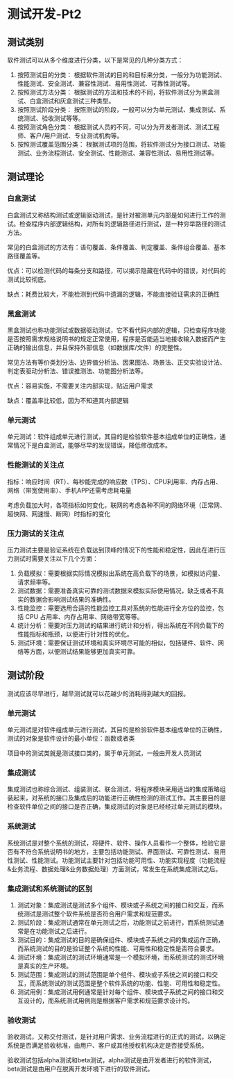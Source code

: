 # 测试开发-Pt2

## 测试类别

软件测试可以从多个维度进行分类，以下是常见的几种分类方式：

1. 按照测试目的分类：
   根据软件测试的目的和目标来分类，一般分为功能测试、性能测试、安全测试、兼容性测试、易用性测试、可靠性测试等。
2. 按照测试方法分类：
   根据测试的方法和技术的不同，将软件测试分为黑盒测试、白盒测试和灰盒测试三种类型。
3. 按照测试阶段分类：
   按照测试的阶段，一般可以分为单元测试、集成测试、系统测试、验收测试等等。
4. 按照测试角色分类：
   根据测试人员的不同，可以分为开发者测试、测试工程师、客户/用户测试、专业测试机构等。
5. 按照测试覆盖范围分类：
   根据测试项的范围，将软件测试分为接口测试、功能测试、业务流程测试、安全测试、性能测试、兼容性测试、易用性测试等。

## 测试理论

### 白盒测试

白盒测试又称结构测试或逻辑驱动测试，是针对被测单元内部是如何进行工作的测试。检查程序内部逻辑结构，对所有的逻辑路径进行测试，是一种穷举路径的测试方法。

常见的白盒测试的方法有：语句覆盖、条件覆盖、判定覆盖、条件组合覆盖、基本路径覆盖等。

优点：可以检测代码的每条分支和路径，可以揭示隐藏在代码中的错误，对代码的测试比较彻底。

缺点：耗费比较大，不能检测到代码中遗漏的逻辑，不能直接验证需求的正确性

### 黑盒测试

黑盒测试也称功能测试或数据驱动测试，它不看代码内部的逻辑，只检查程序功能是否按照需求规格说明书的规定正常使用，程序是否能适当地接收输入数据而产生正确的输出信息，并且保持外部信息（如数据库/文件）的完整性。

常见方法有等价类划分法、边界值分析法、因果图法、场景法、正交实验设计法、判定表驱动分析法、错误推测法、功能图分析法等。

优点：容易实施，不需要关注内部实现，贴近用户需求

缺点：覆盖率比较低，因为不知道其内部逻辑

### 单元测试

单元测试：软件组成单元进行测试，其目的是检验软件基本组成单位的正确性，通常情况下是白盒测试，能够尽早的发现错误，降低修改成本。

### 性能测试的关注点

指标：响应时间（RT）、每秒能完成的响应数（TPS）、CPU利用率、内存占用、网络（带宽使用率）、手机APP还需考虑耗电量

考虑负载加大时，各项指标如何变化，联网的考虑各种不同的网络环境（正常网、超快网、网速慢、断网）时指标的变化

### 压力测试的关注点

压力测试主要是验证系统在负载达到顶峰的情况下的性能和稳定性，因此在进行压力测试时需要关注以下几个方面：

1. 负载模拟：需要根据实际情况模拟出系统在高负载下的场景，如模拟访问量、请求频率等。
2. 测试数据：需要准备真实可靠的测试数据来模拟实际使用情况，缺乏或者不真实的数据会影响测试结果的准确性。
3. 性能监控：需要选用合适的性能监控工具对系统的性能进行全方位的监控，包括 CPU 占用率、内存占用率、网络带宽等等。
4. 统计分析：需要对压力测试的结果进行统计和分析，得出系统在不同负载下的性能指标和瓶颈，以便进行针对性的优化。
5. 测试环境：需要保证测试环境和真实环境尽可能的相似，包括硬件、软件、网络等方面，以便测试结果能够更加真实可靠。

## 测试阶段

测试应该尽早进行，越早测试就可以花越少的消耗得到越大的回报。

### 单元测试

单元测试是对软件组成单元进行测试，其目的是检验软件基本组成单位的正确性，测试的对象是软件设计的最小单位：函数或者类

项目中的测试类就是测试接口类的，属于单元测试，一般由开发人员测试

### 集成测试

集成测试也称综合测试、组装测试、联合测试，将程序模块采用适当的集成策略组装起来，对系统的接口及集成后的功能进行正确性检测的测试工作。其主要目的是检查软件单位之间的接口是否正确，集成测试的对象是已经经过单元测试的模块。

### 系统测试

系统测试是对整个系统的测试，将硬件、软件、操作人员看作一个整体，检验它是否有不符合系统说明书的地方，主要包括功能测试、界面测试、可靠性测试、易用性测试、性能测试。功能测试主要针对包括功能可用性、功能实现程度（功能流程&业务流程、数据处理&业务数据处理）方面测试，常发生在系统集成测试之后。

### 集成测试和系统测试的区别

1. 测试对象：集成测试是测试多个组件、模块或子系统之间的接口和交互，而系统测试是测试整个软件系统是否符合用户需求和规范要求。
2. 测试阶段：集成测试通常在单元测试之后，功能测试之前进行，而系统测试通常是在功能测试之后进行。
3. 测试目的：集成测试的目的是确保组件、模块或子系统之间的集成运作正确，而系统测试的目的是验证整个系统的性能、可用性和稳定性是否符合要求。
4. 测试环境：集成测试的测试环境通常是一个模拟环境，而系统测试的测试环境是真实的生产环境。
5. 测试范围：集成测试的测试范围是单个组件、模块或子系统之间的接口和交互，而系统测试的测试范围是整个软件系统的功能、性能、可用性和稳定性。
6. 测试用例：集成测试用例通常是针对每个组件、模块或子系统之间的接口和交互设计的，而系统测试用例则是根据客户需求和规范要求设计的。

### 验收测试

验收测试，又称交付测试，是针对用户需求、业务流程进行的正式的测试，以确定系统是否满足验收标准，由用户、客户或其他授权机构决定是否接受系统。

验收测试包括alpha测试和beta测试，alpha测试是由开发者进行的软件测试，beta测试是由用户在脱离开发环境下进行的软件测试。

